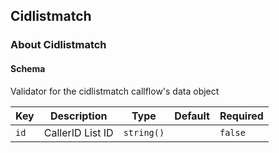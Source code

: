 ## Cidlistmatch

### About Cidlistmatch

#### Schema

Validator for the cidlistmatch callflow's data object



Key | Description | Type | Default | Required
--- | ----------- | ---- | ------- | --------
`id` | CallerID List ID | `string()` |   | `false`



